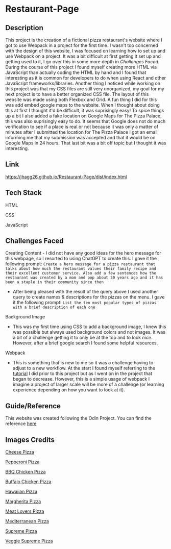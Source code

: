 # Restaurant-Page

## Description
This project is the creation of a fictional pizza restaurant's website where I got to use Webpack in a project for the first time. I wasn't too concerned with the design of this website, I was focused on learning how to set up and use Webpack on a project. It was a bit difficult at first getting it set up and getting used to it, I go over this in some more depth in *Challenges Faced*. During the course of this project I found myself creating more HTML via JavaScript than actually coding the HTML by hand and I found that interesting as it is common for developers to do when using React and other JavaScript frameworks/libraries. Another thing I noticed while working on this project was that my CSS files are still very unorganized, my goal for my next project is to have a better organized CSS file. The layout of this website was made using both Flexbox and Grid. A fun thing I did for this was add embed google maps to the website. When I thought about doing this at first I thought it'd be difficult, it was suprisingly easy! To spice things up a bit I also added a fake location on Google Maps for The Pizza Palace, this was also suprisingly easy to do. It seems that Google does not do much verification to see if a place is real or not because it was only a matter of minutes after I submitted the location for The Pizza Palace I got an email informing me that my submission was accepted and that it would be on Google Maps in 24 hours. That last bit was a bit off topic but I thought it was interesting.

## Link
https://jhagg26.github.io/Restaurant-Page/dist/index.html

## Tech Stack

HTML

CSS

JavaScript

## Challenges Faced
Creating Content
    - I did not have any good ideas for the hero message for this webpage, so I resorted to using ChatGPT to create this. I gave it the following prompt: `Create a hero message for a pizza restaurant that talks about how much the restaurant values their family recipe and their excellent customer service. Also add a few sentences how the restaurant was created by a mom and pop about 30 years ago and it has been a staple in their community since then`

 - After being pleased with the result of the query above I used another query to create names & descriptions for the pizzas on the menu. I gave it the following prompt: `List the ten most popular types of pizzas with a brief description of each one`

Background Image

- This was my first time using CSS to add a background image, I knew this was possible but always used background colors and not images. It was a bit of a challenge getting it to only be at the top and to look *nice*. However, after a brief google search I found some helpful resources.

Webpack

- This is something that is new to me so it was a challenge having to adjust to a new workflow. At the start I found myself referring to the [tutorial](https://webpack.js.org/guides/getting-started/) I did prior to this project but as I went on in the project that began to decrease. However, this is a simple usage of webpack I imagine a project of larger scale will be more of a challenge (or learning experience depending on how you want to look at it).

## Guide/Reference
This website was created following the Odin Project. You can find the reference [here](https://www.theodinproject.com/lessons/node-path-javascript-restaurant-page)

## Images Credits
[Cheese Pizza](https://www.google.com/url?sa=i&url=https%3A%2F%2Fwww.istockphoto.com%2Fphoto%2Fcheese-pizza-gm180822661-24698718&psig=AOvVaw3X1a7Sn-p9_iGnHMviFXQX&ust=1686872899739000&source=images&cd=vfe&ved=0CBAQjRxqFwoTCIjE2bH5w_8CFQAAAAAdAAAAABAE)

[Pepperoni Pizza](https://www.google.com/url?sa=i&url=https%3A%2F%2Fwww.istockphoto.com%2Fphoto%2Fhot-homemade-pepperoni-pizza-gm521403691-50292810&psig=AOvVaw0vlzxQXV0wT6LZPZ6iXEbx&ust=1686872743070000&source=images&cd=vfe&ved=2ahUKEwjy1qnm-MP_AhV1cjABHXlZCvwQjRx6BAgAEAw)

[BBQ Chicken Pizza](https://www.google.com/url?sa=i&url=https%3A%2F%2Fwww.paleorunningmomma.com%2Fbbq-chicken-pizza-grain-free-paleo%2F&psig=AOvVaw1MQSceqyIeHLUpRmjr2rdv&ust=1686873258375000&source=images&cd=vfe&ved=0CBAQjRxqFwoTCPDIzdz6w_8CFQAAAAAdAAAAABBG)

[Buffalo Chicken Pizza](https://www.google.com/url?sa=i&url=https%3A%2F%2Fwww.bakedbyanintrovert.com%2Fbuffalo-chicken-pizza%2F&psig=AOvVaw1J8Ivl9QE3XK7KjUeQ0gBv&ust=1686872846746000&source=images&cd=vfe&ved=2ahUKEwj9xuGX-cP_AhW5cTABHWwSD68QjRx6BAgAEAw)

[Hawaiian  Pizza](https://www.google.com/url?sa=i&url=https%3A%2F%2Fwww.vecteezy.com%2Ffree-photos%2Fhawaiian-pizza&psig=AOvVaw2vg5QXpbdkHXFWfENECukq&ust=1686872779631000&source=images&cd=vfe&ved=2ahUKEwj0heH3-MP_AhU9dDABHUL4B_IQjRx6BAgAEAw)

[Margherita Pizza](https://www.google.com/url?sa=i&url=https%3A%2F%2Fwww.spicesinmydna.com%2Fgluten-free-margherita-pizza%2F&psig=AOvVaw2nt5TS-SvEauksMVdOL_6d&ust=1686872756314000&source=images&cd=vfe&ved=2ahUKEwixgNLs-MP_AhWZlIQIHXeKDzgQjRx6BAgAEAw)

[Meat Lovers Pizza](https://www.google.com/url?sa=i&url=https%3A%2F%2Fwww.lecremedelacrumb.com%2Fmeat-lovers-pizza%2F&psig=AOvVaw0gdL5DbfJ-JUJ8ldUlfulr&ust=1686873222974000&source=images&cd=vfe&ved=0CBAQjRxqFwoTCJj73cv6w_8CFQAAAAAdAAAAABAJ)

[Mediterranean Pizza](https://www.google.com/url?sa=i&url=https%3A%2F%2Fwww.grandecheese.com%2Frecipes%2Fmediterranean-pizza%2F&psig=AOvVaw3ikd_ATnXH8p2SUif6DXd-&ust=1686872871545000&source=images&cd=vfe&ved=2ahUKEwiylsuj-cP_AhUynoQIHUVLAtgQjRx6BAgAEAw)

[Supreme Pizza](https://www.google.com/url?sa=i&url=https%3A%2F%2Fwww.istockphoto.com%2Fphotos%2Fsupreme-pizza&psig=AOvVaw3Fw6hgKFmVbMRnSYV09a_n&ust=1686872861691000&source=images&cd=vfe&ved=2ahUKEwiD3PGe-cP_AhUAdzABHTGmALIQjRx6BAgAEAw)

[Veggie Supreme Pizza](https://www.google.com/url?sa=i&url=https%3A%2F%2Fwww.schlotzskys.com%2Fmenu%2Fvegetarian&psig=AOvVaw3-bivZLMIUkOcKuAK-h02H&ust=1686873163157000&source=images&cd=vfe&ved=0CBAQjRxqFwoTCOi0p6_6w_8CFQAAAAAdAAAAABAw)